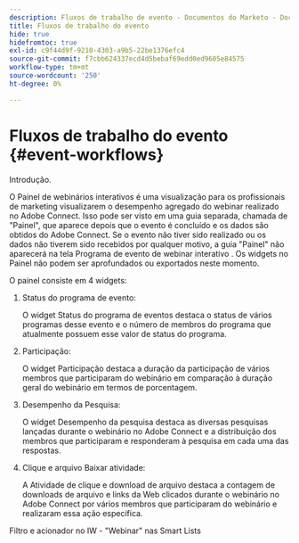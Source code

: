```yaml
---
description: Fluxos de trabalho de evento - Documentos do Marketo - Documentação do produto
title: Fluxos de trabalho do evento
hide: true
hidefromtoc: true
exl-id: c9f44d9f-9210-4303-a9b5-22be1376efc4
source-git-commit: f7cbb624337ecd4d5bebaf69edd0ed9605e84575
workflow-type: tm+mt
source-wordcount: '250'
ht-degree: 0%

---
```


# Fluxos de trabalho do evento {#event-workflows}

Introdução.

O Painel de webinários interativos é uma visualização para os profissionais de marketing visualizarem o desempenho agregado do webinar realizado no Adobe Connect. Isso pode ser visto em uma guia separada, chamada de &quot;Painel&quot;, que aparece depois que o evento é concluído e os dados são obtidos do Adobe Connect. Se o evento não tiver sido realizado ou os dados não tiverem sido recebidos por qualquer motivo, a guia &quot;Painel&quot; não aparecerá na tela Programa de evento de webinar interativo . Os widgets no Painel não podem ser aprofundados ou exportados neste momento.

O painel consiste em 4 widgets:

1. Status do programa de evento:

   O widget Status do programa de eventos destaca o status de vários programas desse evento e o número de membros do programa que atualmente possuem esse valor de status do programa.

1. Participação:

   O widget Participação destaca a duração da participação de vários membros que participaram do webinário em comparação à duração geral do webinário em termos de porcentagem.

1. Desempenho da Pesquisa:

   O widget Desempenho da pesquisa destaca as diversas pesquisas lançadas durante o webinário no Adobe Connect e a distribuição dos membros que participaram e responderam à pesquisa em cada uma das respostas.

1. Clique e arquivo Baixar atividade:

   A Atividade de clique e download de arquivo destaca a contagem de downloads de arquivo e links da Web clicados durante o webinário no Adobe Connect por vários membros que participaram do webinário e realizaram essa ação específica.

Filtro e acionador no IW - &quot;Webinar&quot; nas Smart Lists
